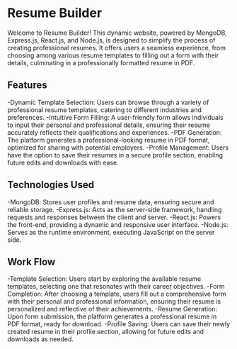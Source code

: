 # Resume Builder

Welcome to Resume Builder! This dynamic website, powered by MongoDB, Express.js, React.js, and Node.js, is designed to simplify the process of creating professional resumes. It offers users a seamless experience, from choosing among various resume templates to filling out a form with their details, culminating in a professionally formatted resume in PDF.

## Features

-Dynamic Template Selection: Users can browse through a variety of professional resume templates, catering to different industries and preferences.
-Intuitive Form Filling: A user-friendly form allows individuals to input their personal and professional details, ensuring their resume accurately reflects their qualifications and experiences.
-PDF Generation: The platform generates a professional-looking resume in PDF format, optimized for sharing with potential employers.
-Profile Management: Users have the option to save their resumes in a secure profile section, enabling future edits and downloads with ease.

## Technologies Used
-MongoDB: Stores user profiles and resume data, ensuring secure and reliable storage.
-Express.js: Acts as the server-side framework, handling requests and responses between the client and server.
-React.js: Powers the front-end, providing a dynamic and responsive user interface.
-Node.js: Serves as the runtime environment, executing JavaScript on the server side.



## Work Flow

-Template Selection: Users start by exploring the available resume templates, selecting one that resonates with their career objectives.
-Form Completion: After choosing a template, users fill out a comprehensive form with their personal and professional information, ensuring their resume is personalized and reflective of their achievements.
-Resume Generation: Upon form submission, the platform generates a professional resume in PDF format, ready for download.
-Profile Saving: Users can save their newly created resume in their profile section, allowing for future edits and downloads as needed.


